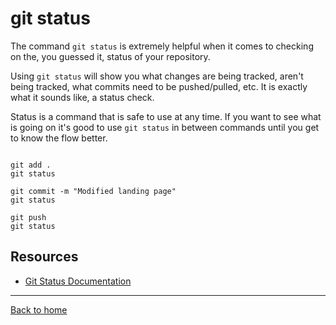 # git status

The command `git status` is extremely helpful when it comes to checking on the, you guessed it, status of your repository.

Using `git status` will show you what changes are being tracked, aren't being tracked, what commits need to be pushed/pulled, etc.
It is exactly what it sounds like, a status check.

Status is a command that is safe to use at any time. 
If you want to see what is going on it's good to use `git status` in between commands until you get to know the flow better.

```

git add .
git status

git commit -m "Modified landing page" 
git status

git push 
git status
```

## Resources 

- [Git Status Documentation](https://git-scm.com/docs/git-status)

---

[Back to home](../README.md)

